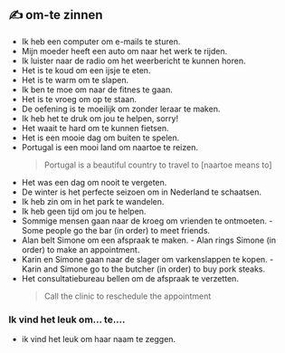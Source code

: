## :writing_hand: om-te zinnen

- Ik heb een computer om e-mails te sturen.
- Mijn moeder heeft een auto om naar het werk te rijden.
- Ik luister naar de radio om het weerbericht te kunnen horen.
- Het is te koud om een ijsje te eten.
- Het is te warm om te slapen.
- Ik ben te moe om naar de fitnes te gaan.
- Het is te vroeg om op te staan.
- De oefening is te moeilijk om zonder leraar te maken.
- Ik heb het te druk om jou te helpen, sorry!
- Het waait te hard om te kunnen fietsen.
- Het is een mooie dag om buiten te spelen.
- Portugal is een mooi land om naartoe te reizen.
    > Portugal is a beautiful country to travel to [naartoe means to]
- Het was een dag om nooit te vergeten.
- De winter is het perfecte seizoen om in Nederland te schaatsen.
- Ik heb zin om in het park te wandelen.
- Ik heb geen tijd om jou te helpen.
- Sommige mensen gaan naar de kroeg om vrienden te ontmoeten. - Some people go the bar (in order) to meet friends.
- Alan belt Simone om een afspraak te maken. - Alan rings Simone (in order) to make an appointment.
- Karin en Simone gaan naar de slager om varkenslappen te kopen. - Karin and Simone go to the butcher (in order) to buy pork steaks.
- Het consultatiebureau bellen om de afspraak te verzetten.
    > Call the clinic to reschedule the appointment

### Ik vind het leuk om... te....
- ik vind het leuk om haar naam te zeggen.
